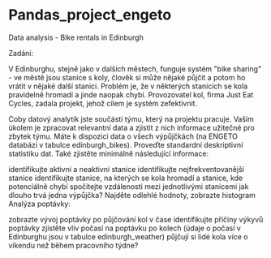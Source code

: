 # Pandas_project_engeto
Data analysis - Bike rentals in Edinburgh



Zadání:

V Edinburghu, stejně jako v dalších městech, funguje systém "bike sharing" - ve městě jsou stanice s koly, člověk si může nějaké půjčit a potom ho vrátit v nějaké další stanici. Problém je, že v některých stanicích se kola pravidelně hromadí a jinde naopak chybí. Provozovatel kol, firma Just Eat Cycles, zadala projekt, jehož cílem je systém zefektivnit.

Coby datový analytik jste součástí týmu, který na projektu pracuje. Vaším úkolem je zpracovat relevantní data a zjistit z nich informace užitečné pro zbytek týmu. Máte k dispozici data o všech výpůjčkách (na ENGETO databázi v tabulce edinburgh_bikes). Proveďte standardní deskriptivní statistiku dat. Také zjistěte minimálně následující informace:

identifikujte aktivní a neaktivní stanice
identifikujte nejfrekventovanější stanice
identifikujte stanice, na kterých se kola hromadí a stanice, kde potenciálně chybí
spočítejte vzdálenosti mezi jednotlivými stanicemi
jak dlouho trvá jedna výpůjčka? Najděte odlehlé hodnoty, zobrazte histogram
Analýza poptávky:

zobrazte vývoj poptávky po půjčování kol v čase
identifikujte příčiny výkyvů poptávky
zjistěte vliv počasí na poptávku po kolech (údaje o počasí v Edinburghu jsou v tabulce edinburgh_weather)
půjčují si lidé kola více o víkendu než během pracovního týdne?
